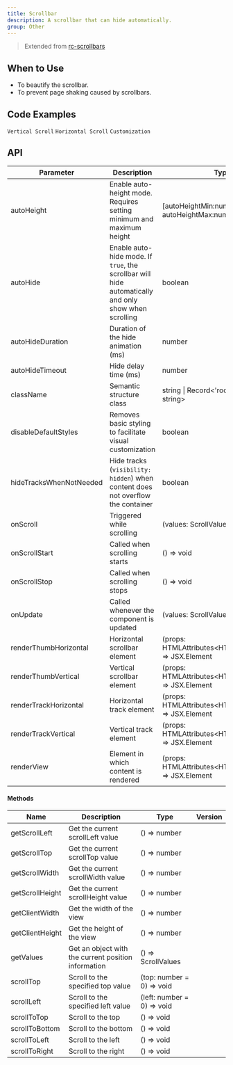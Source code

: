 ```yaml
---
title: Scrollbar
description: A scrollbar that can hide automatically.
group: Other
---
```


> Extended from [rc-scrollbars](https://github.com/sakhnyuk/rc-scrollbars)

## When to Use

- To beautify the scrollbar.
- To prevent page shaking caused by scrollbars.

## Code Examples

<!-- prettier-ignore -->
<code src="./demo/vertical.tsx">Vertical Scroll</code>
<code src="./demo/horizontal.tsx">Horizontal Scroll</code>
<code src="./demo/customization.tsx">Customization</code>

## API

| Parameter | Description | Type | Default | Version |
| --- | --- | --- | --- | --- |
| autoHeight | Enable auto-height mode. Requires setting minimum and maximum height | [autoHeightMin:number, autoHeightMax:number] | - |  |
| autoHide | Enable auto-hide mode. If `true`, the scrollbar will hide automatically and only show when scrolling | boolean | true |  |
| autoHideDuration | Duration of the hide animation (ms) | number | 200 |  |
| autoHideTimeout | Hide delay time (ms) | number | 1000 |  |
| className | Semantic structure class | string \| Record<'root' \| 'view', string> | - |  |
| disableDefaultStyles | Removes basic styling to facilitate visual customization | boolean | false |  |
| hideTracksWhenNotNeeded | Hide tracks (`visibility: hidden`) when content does not overflow the container | boolean | false |  |
| onScroll | Triggered while scrolling | (values: ScrollValues) => void | undefined |  |
| onScrollStart | Called when scrolling starts | () => void | - |  |
| onScrollStop | Called when scrolling stops | () => void | - |  |
| onUpdate | Called whenever the component is updated | (values: ScrollValues) => void | - |  |
| renderThumbHorizontal | Horizontal scrollbar element | (props: HTMLAttributes\<HTMLDivElement\>) => JSX.Element | - |  |
| renderThumbVertical | Vertical scrollbar element | (props: HTMLAttributes\<HTMLDivElement\>) => JSX.Element | - |  |
| renderTrackHorizontal | Horizontal track element | (props: HTMLAttributes\<HTMLDivElement\>) => JSX.Element | - |  |
| renderTrackVertical | Vertical track element | (props: HTMLAttributes\<HTMLDivElement>\) => JSX.Element | - |  |
| renderView | Element in which content is rendered | (props: HTMLAttributes\<HTMLDivElement\>) => JSX.Element | - |  |

#### Methods

| Name | Description | Type | Version |
| --- | --- | --- | --- |
| getScrollLeft | Get the current scrollLeft value | () => number |  |
| getScrollTop | Get the current scrollTop value | () => number |  |
| getScrollWidth | Get the current scrollWidth value | () => number |  |
| getScrollHeight | Get the current scrollHeight value | () => number |  |
| getClientWidth | Get the width of the view | () => number |  |
| getClientHeight | Get the height of the view | () => number |  |
| getValues | Get an object with the current position information | () => ScrollValues |  |
| scrollTop | Scroll to the specified top value | (top: number = 0) => void |  |
| scrollLeft | Scroll to the specified left value | (left: number = 0) => void |  |
| scrollToTop | Scroll to the top | () => void |  |
| scrollToBottom | Scroll to the bottom | () => void |  |
| scrollToLeft | Scroll to the left | () => void |  |
| scrollToRight | Scroll to the right | () => void |  |
